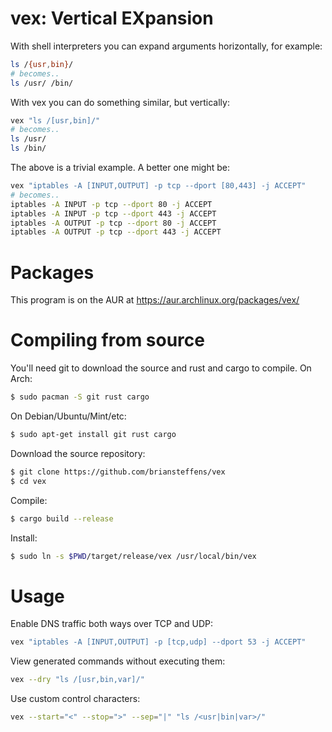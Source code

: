 vex: Vertical EXpansion
=======================

With shell interpreters you can expand arguments horizontally, for example:

```bash
ls /{usr,bin}/
# becomes..
ls /usr/ /bin/
```

With vex you can do something similar, but vertically:

```bash
vex "ls /[usr,bin]/"
# becomes..
ls /usr/
ls /bin/
```

The above is a trivial example. A better one might be:

```bash
vex "iptables -A [INPUT,OUTPUT] -p tcp --dport [80,443] -j ACCEPT"
# becomes..
iptables -A INPUT -p tcp --dport 80 -j ACCEPT
iptables -A INPUT -p tcp --dport 443 -j ACCEPT
iptables -A OUTPUT -p tcp --dport 80 -j ACCEPT
iptables -A OUTPUT -p tcp --dport 443 -j ACCEPT
```

# Packages

This program is on the AUR at https://aur.archlinux.org/packages/vex/

# Compiling from source

You'll need git to download the source and rust and cargo to compile. On Arch:

```bash
$ sudo pacman -S git rust cargo
```

On Debian/Ubuntu/Mint/etc:

```bash
$ sudo apt-get install git rust cargo
```

Download the source repository:

```bash
$ git clone https://github.com/briansteffens/vex
$ cd vex
```

Compile:

```bash
$ cargo build --release
```

Install:

```bash
$ sudo ln -s $PWD/target/release/vex /usr/local/bin/vex
```

# Usage

Enable DNS traffic both ways over TCP and UDP:

```bash
vex "iptables -A [INPUT,OUTPUT] -p [tcp,udp] --dport 53 -j ACCEPT"
```

View generated commands without executing them:

```bash
vex --dry "ls /[usr,bin,var]/"
```

Use custom control characters:

```bash
vex --start="<" --stop=">" --sep="|" "ls /<usr|bin|var>/"
```
